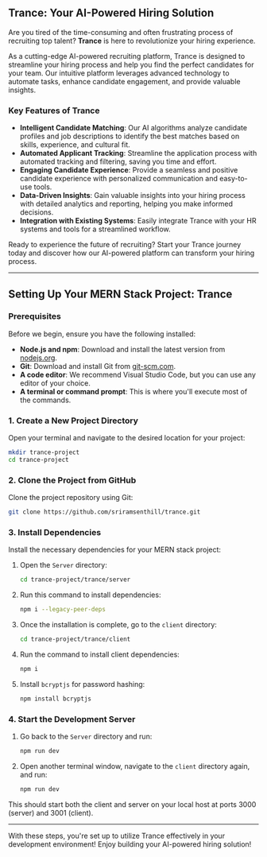 ## Trance: Your AI-Powered Hiring Solution

Are you tired of the time-consuming and often frustrating process of recruiting top talent? **Trance** is here to revolutionize your hiring experience.

As a cutting-edge AI-powered recruiting platform, Trance is designed to streamline your hiring process and help you find the perfect candidates for your team. Our intuitive platform leverages advanced technology to automate tasks, enhance candidate engagement, and provide valuable insights.

### Key Features of Trance
- **Intelligent Candidate Matching**: Our AI algorithms analyze candidate profiles and job descriptions to identify the best matches based on skills, experience, and cultural fit.
- **Automated Applicant Tracking**: Streamline the application process with automated tracking and filtering, saving you time and effort.
- **Engaging Candidate Experience**: Provide a seamless and positive candidate experience with personalized communication and easy-to-use tools.
- **Data-Driven Insights**: Gain valuable insights into your hiring process with detailed analytics and reporting, helping you make informed decisions.
- **Integration with Existing Systems**: Easily integrate Trance with your HR systems and tools for a streamlined workflow.

Ready to experience the future of recruiting? Start your Trance journey today and discover how our AI-powered platform can transform your hiring process.

---

## Setting Up Your MERN Stack Project: Trance

### Prerequisites
Before we begin, ensure you have the following installed:
- **Node.js and npm**: Download and install the latest version from [nodejs.org](https://nodejs.org/en).
- **Git**: Download and install Git from [git-scm.com](https://git-scm.com/downloads).
- **A code editor**: We recommend Visual Studio Code, but you can use any editor of your choice.
- **A terminal or command prompt**: This is where you'll execute most of the commands.

### 1. Create a New Project Directory
Open your terminal and navigate to the desired location for your project:
```bash
mkdir trance-project
cd trance-project
```

### 2. Clone the Project from GitHub
Clone the project repository using Git:
```bash
git clone https://github.com/sriramsenthill/trance.git
```

### 3. Install Dependencies
Install the necessary dependencies for your MERN stack project:
1. Open the `Server` directory:
   ```bash
   cd trance-project/trance/server
   ```
3. Run this command to install dependencies:
   ```bash
   npm i --legacy-peer-deps
   ```
4. Once the installation is complete, go to the `client` directory:
   ```bash
   cd trance-project/trance/client
   ```
5. Run the command to install client dependencies:
   ```bash
   npm i
   ```
6. Install `bcryptjs` for password hashing:
   ```bash
   npm install bcryptjs
   ```

### 4. Start the Development Server
1. Go back to the `Server` directory and run:
   ```bash
   npm run dev
   ```
2. Open another terminal window, navigate to the `client` directory again, and run:
   ```bash
   npm run dev
   ```

This should start both the client and server on your local host at ports 3000 (server) and 3001 (client).

---

With these steps, you're set up to utilize Trance effectively in your development environment! Enjoy building your AI-powered hiring solution!
